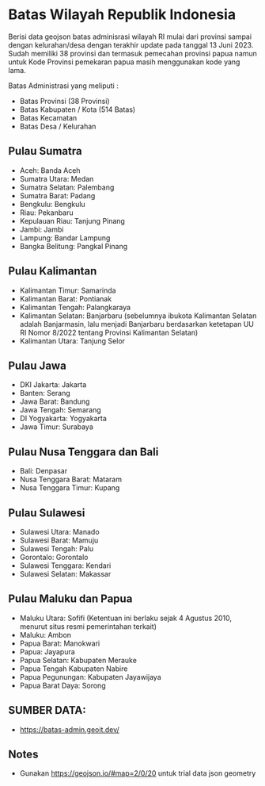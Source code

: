 # Batas Wilayah Republik Indonesia

Berisi data geojson batas adminisrasi wilayah RI mulai dari provinsi sampai dengan kelurahan/desa dengan terakhir update pada tanggal 13 Juni 2023. Sudah memiliki 38 provinsi dan termasuk pemecahan provinsi papua namun untuk Kode Provinsi pemekaran papua masih menggunakan kode yang lama. 

Batas Administrasi yang meliputi :

- Batas Provinsi (38 Provinsi)
- Batas Kabupaten / Kota (514 Batas)
- Batas Kecamatan
- Batas Desa / Kelurahan

## Pulau Sumatra
- Aceh: Banda Aceh
- Sumatra Utara: Medan
- Sumatra Selatan: Palembang
- Sumatra Barat: Padang
- Bengkulu: Bengkulu
- Riau: Pekanbaru
- Kepulauan Riau: Tanjung Pinang
- Jambi: Jambi
- Lampung: Bandar Lampung
- Bangka Belitung: Pangkal Pinang

## Pulau Kalimantan
- Kalimantan Timur: Samarinda
- Kalimantan Barat: Pontianak
- Kalimantan Tengah: Palangkaraya
- Kalimantan Selatan: Banjarbaru (sebelumnya ibukota Kalimantan Selatan adalah Banjarmasin, lalu menjadi Banjarbaru berdasarkan ketetapan UU RI Nomor 8/2022 tentang Provinsi Kalimantan Selatan)
- Kalimantan Utara: Tanjung Selor

## Pulau Jawa
- DKI Jakarta: Jakarta
- Banten: Serang
- Jawa Barat: Bandung
- Jawa Tengah: Semarang
- DI Yogyakarta: Yogyakarta
- Jawa Timur: Surabaya

## Pulau Nusa Tenggara dan Bali
- Bali: Denpasar
- Nusa Tenggara Barat: Mataram
- Nusa Tenggara Timur: Kupang

## Pulau Sulawesi
- Sulawesi Utara: Manado
- Sulawesi Barat: Mamuju
- Sulawesi Tengah: Palu
- Gorontalo: Gorontalo
- Sulawesi Tenggara: Kendari
- Sulawesi Selatan: Makassar

## Pulau Maluku dan Papua
- Maluku Utara: Sofifi (Ketentuan ini berlaku sejak 4 Agustus 2010, menurut situs resmi pemerintahan terkait)
- Maluku: Ambon
- Papua Barat: Manokwari
- Papua: Jayapura
- Papua Selatan: Kabupaten Merauke
- Papua Tengah Kabupaten Nabire
- Papua Pegunungan: Kabupaten Jayawijaya
- Papua Barat Daya: Sorong

## SUMBER DATA:
- https://batas-admin.geoit.dev/

## Notes
- Gunakan https://geojson.io/#map=2/0/20 untuk trial data json geometry
